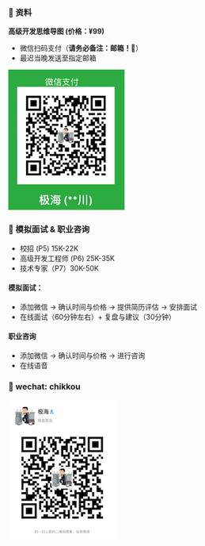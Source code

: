 ### ️🌟 资料
**高级开发思维导图 (价格：¥99)**
- 微信扫码支付（**请务必备注：邮箱！📮**） 
- 最迟当晚发送至指定邮箱

![Pay](img/PaymentCode.jpeg)

###  🌟 模拟面试 & 职业咨询
- 校招 (P5)  15K-22K <br>
- 高级开发工程师 (P6) 25K-35K <br>
- 技术专家（P7）30K-50K <br>

#### 模拟面试：
- 添加微信 -> 确认时间与价格 -> 提供简历评估 -> 安排面试
- 在线面试（60分钟左右）+ 复盘与建议（30分钟）

#### 职业咨询
- 添加微信 -> 确认时间与价格 -> 进行咨询
- 在线语音


### 🌟 wechat: chikkou
![weChat](img/weChat.jpeg)
